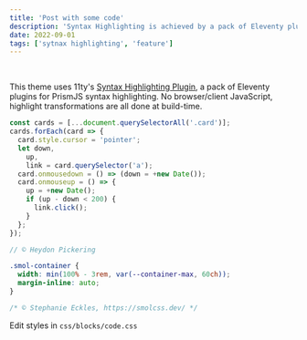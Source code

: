 ```yaml
---
title: 'Post with some code'
description: 'Syntax Highlighting is achieved by a pack of Eleventy plugins. No browser/client JavaScript, highlight transformations are all done at build-time.'
date: 2022-09-01
tags: ['sytnax highlighting', 'feature']
---
```


<img data-src="https://res.cloudinary.com/paulapplegate-com/image/upload/c_limit,w_auto/dpr_auto,f_auto,q_auto/hillshire-farm-2_fx2mno.jpg" class="cld-responsive">

<img data-src="https://res.cloudinary.com/paulapplegate-com/image/upload/c_limit,w_auto/dpr_auto,f_auto,q_auto/claudio-schwarz-b_qczKSP_X4-unsplash_hozv15.jpg" class="cld-responsive">
<img data-src="https://res.cloudinary.com/paulapplegate-com/image/upload/c_limit,w_auto/dpr_auto,f_auto,q_auto/DaPlane.jpg" class="cld-responsive">
<img data-src="https://res.cloudinary.com/paulapplegate-com/image/upload/c_limit,w_auto/dpr_auto,f_auto,q_auto/i0dohywpq5oldnhgleze.jpg" class="cld-responsive">




This theme uses 11ty's [Syntax Highlighting Plugin](https://www.11ty.dev/docs/plugins/syntaxhighlight/), a pack of Eleventy plugins for PrismJS syntax highlighting. No browser/client JavaScript, highlight transformations are all done at build-time.

```js
const cards = [...document.querySelectorAll('.card')];
cards.forEach(card => {
  card.style.cursor = 'pointer';
  let down,
    up,
    link = card.querySelector('a');
  card.onmousedown = () => (down = +new Date());
  card.onmouseup = () => {
    up = +new Date();
    if (up - down < 200) {
      link.click();
    }
  };
});

// © Heydon Pickering
```

```css
.smol-container {
  width: min(100% - 3rem, var(--container-max, 60ch));
  margin-inline: auto;
}

/* © Stephanie Eckles, https://smolcss.dev/ */
```

Edit styles in `css/blocks/code.css`
